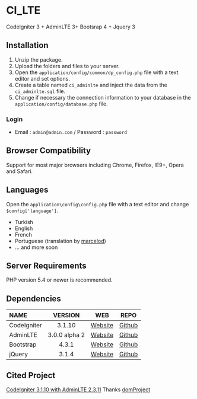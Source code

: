 # CI_LTE
CodeIgniter 3 + AdminLTE 3+ Bootsrap 4 + Jquery 3
## Installation
1. Unzip the package.
2. Upload the folders and files to your server.
3. Open the `application/config/common/dp_config.php` file with a text editor and set options.
4. Create a table named `ci_adminlte` and inject the data from the `ci_adminlte.sql` file.
5. Change if necessary the connection information to your database in the `application/config/database.php` file.
### Login
 * Email : `admin@admin.com` / Password : `password`
## Browser Compatibility
Support for most major browsers including Chrome, Firefox, IE9+, Opera and Safari.
## Languages
Open the `application\config\config.php` file with a text editor and change `$config['language']`.
  * Turkish
  * English
  * French
  * Portuguese (translation by [marcelod](https://github.com/marcelod))
  * ... and more soon
## Server Requirements
PHP version 5.4 or newer is recommended.
## Dependencies
| NAME | VERSION | WEB | REPO |
| :--- | :---: | :---: | :---: |
| CodeIgniter | 3.1.10 | [Website](https://codeigniter.com) | [Github](https://github.com/bcit-ci/CodeIgniter/)
| AdminLTE | 3.0.0 alpha 2 | [Website](https://adminlte.io) | [Github](https://github.com/riverocdavidb/admin-lte)
| Bootstrap | 4.3.1 | [Website](https://getbootstrap.com) | [Github](https://github.com/twbs/bootstrap)
| jQuery | 3.1.4 | [Website](http://jquery.com) | [Github](https://github.com/jquery/jquery)

## Cited Project
[CodeIgniter 3.1.10 with AdminLTE 2.3.11](https://github.com/domProjects/CI-AdminLTE) 
Thanks [domProject](https://github.com/domProjects) 
